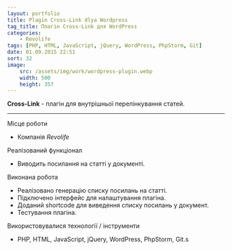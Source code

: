 ```yaml
---
layout: portfolio
title: Plagin Cross-Link dlya Wordpress
tag_title: Плагін Cross-Link для WordPress
categories:
    - Revolife
tags: [PHP, HTML, JavaScript, jQuery, WordPress, PhpStorm, Git]
date: 01.09.2015 22:51
sort: 32
image: 
    src: /assets/img/work/wordpress-plugin.webp 
    width: 500
    height: 357
---
```


**Cross-Link** - плагін для внутрішньої перелінкування статей.

---

Місце роботи

* Компанія _Revolife_

Реалізований функціонал

* Виводить посилання на статті у документі.

Виконана робота

* Реалізовано генерацію списку посилань на статті.
* Підключено інтерфейс для налаштування плагіна.
* Доданий shortcode для виведення списку посилань у документ.
* Тестування плагіна.

Використовувалися технології / інструменти

* PHP, HTML, JavaScript, jQuery, WordPress, PhpStorm, Git.s

